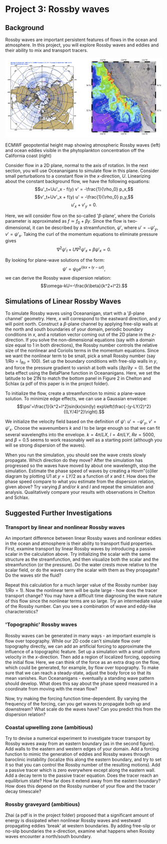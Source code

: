 # Project 3: Rossby waves

## Background
Rossby waves are important persistent features of flows in the ocean and atmosphere. In this project, you will explore Rossby waves and eddies and their ability to mix and transport tracers.

![Rossby waves](./images/rossby_fig.jpg)

ECMWF geopotential height map showing atmospheric Rossby waves (left) and ocean eddies visible in the phytoplankton concentration off the California coast (right)

Consider flow in a 2D plane, normal to the axis of rotation. In the next section, you will use Oceananigans to simulate flow in this plane. Consider small perturbations to a constant flow in the $x$-direction, $U$. Linearizing about the constant background flow, we have the following equations:
$$u'_t+Uu'_x - f(y) v' = -\frac{1}{\rho_0} p_x,$$
$$v'_t+Uv'_x + f(y) u' = -\frac{1}{\rho_0} p_y,$$
$$u'_x+v'_y=0.$$

Here, we will consider flow on the so-called '$\beta$-plane', where the Coriolis parameter is approximated as $f\simeq f_0+\beta y$. Since the flow is two-dimensional, it can be described by a streamfunction, $\psi'$, where $u'=-\psi'_y$, $v'=\psi'_x$. Taking the curl of the momentum equations to eliminate pressure gives
$$\nabla^2 \psi'_t+U\nabla^2 \psi'_x + \beta \psi'_x=0.$$

By looking for plane-wave solutions of the form:
$$\psi'=\psi_0 e^{i(kx+ly-\omega t)},$$
we can derive the Rossby wave dispersion relation:
$$\omega-kU=-\frac{k\beta}{k^2+l^2}.$$

## Simulations of Linear Rossby Waves
To simulate Rossby waves using Oceananigan, start with a '$\beta$-plane channel' geometry. Here, $x$ will correspond to the eastward direction, and $y$ will point north. Construct a $\beta$-plane channel by applying free-slip walls at the north and south boundaries of your domain, periodic boundary conditions in $x$, and a rotation vector coming out of the 2D plane in the $z$-direction. If you solve the non-dimensional equations (say with a domain size equal to 1 in both directions), the Rossby number controls the relative size of the nonlinear and Coriolis terms in the momentum equations. Since we want the nonlinear term to be small, pick a small Rossby number (say $1/Ro=I_{Ro}=100$). Set up the boundary conditions with free-slip walls in $y$, and force the pressure gradient to vanish at both walls ($\partial p/\partial y=0$). Set the beta effect using the BetaPlane function in Oceananigans. Here, we set the latitude to be 21N to match the bottom panel in Figure 2 in Chelton and Schlax (a pdf of this paper is in the project folder). 

To initialize the flow, create a streamfunction to mimic a plane-wave solution. To minimize edge effects, we can use a Gaussian envelope:
$$\psi'=\frac{1}{k^2+l^2}sin(kx)sin(ly) exp\left(\frac{-(y-LY/2)^2}{(LY/4)^2}\right).$$

We initialize the velocity field based on the definition of $\psi'$: $u'=-\psi'_y$, $v'=\psi'_x$. Choose the wavenumbers $k$ and $l$ to be large enough so that we can fit several wavelengths into the envelope. $k=4\pi/LX$, $l=4\pi/LY$, $Re=5000$, and $\beta=0.5$ seems to work reasonably well as a starting point (although you will se strong dispersion of the waves).

When you run the simulation, you should see the wave crests slowly propagate. Which direction do they move? After the simulation has progressed so the waves have moved by about one wavelength, stop the simulation. Estimate the phase speed of waves by creating a Hovm\"{o}ller diagram by plotting U1 at $y=LY/2$ as a function of $x$ and $t$. How does the phase speed compare to what you estimate from the dispersion relation, given above? Try varying $\beta$ and/or $k$ and $l$ and repeat the simulation and analysis. Qualitatively compare your results with observations in Chelton and Schlax.

## Suggested Further Investigations

### Transport by linear and nonlinear Rossby waves
An important difference between linear Rossby waves and nonlinear eddies in the ocean and atmosphere is their ability to transport fluid properties. First, examine transport by linear Rossby waves by introducing a passive scalar in the calculation above. Try initializing the scalar with the same structure as the streamfunction, and then visualize both the scalar and the streamfunction (or the pressure). Do the water crests move relative to the scalar field, or do the waves carry the scalar with them as they propagate? Do the waves stir the fluid?

Repeat this calculation for a much larger value of the Rossby number (say $1/Ro=1$). Now the nonlinear term will be quite large - how does the tracer transport change? You may have a difficult time diagnosing the wave nature of this flow since the nonlinear terms are so large. Try an intermediate value of the Rossby number. Can you see a combination of wave and eddy-like characteristics?

### 'Topographic' Rossby waves
Rossby waves can be generated in many ways - an important example is flow over topography. While our 2D code can't simulate flow over topography directly, we can add an artificial forcing to approximate the influence of a topographic feature. Set up a simulation with a small uniform velocity in the $x$-direction. Then add a region of localized forcing, opposing the initial flow. Here, we can think of the force as an extra drag on the flow, which could be generated, for example, by flow over topography. To make sure that we can reach a steady-state, adjust the body force so that its mean vanishes. Run Oceananigans - eventually a standing wave pattern should develop. What does this say about the phase speed measured in a coordinate from moving with the mean flow?

Now, try making the forcing function time-dependent. By varying the frequency of the forcing, can you get waves to propagate both up and downstream? What scale do the waves have? Can you predict this from the dispersion relation?

### Coastal upwelling zone (ambitious)
Try to devise a numerical experiment to investigate tracer transport by Rossby waves away from an eastern boundary (as in the second figure). Add walls to the eastern and western edges of your domain. Add a forcing function to mimic the generation of eddies and Rossby waves through baroclinic instability (localize this along the eastern boundary, and try to set it so that you can control the Rossby number of the resulting motions). Add a passive tracer which is zero everywhere except along the eastern wall.  Add a decay term to the passive tracer equation. Does the tracer reach an equilibrium state?  How far does it extend away from the eastern boundary?  How does this depend on the Rossby number of your flow and the tracer decay timescale?

### Rossby graveyard (ambitious)
Zhai (a pdf is in the project folder) proposed that a significant amount of energy is dissipated when nonlinear Rossby waves and westward propagating eddies 'break' at western boundaries. By adding free-slip or no-slip boundaries the x-direction, examine what happens when Rossby waves encounter a north/south boundary.
